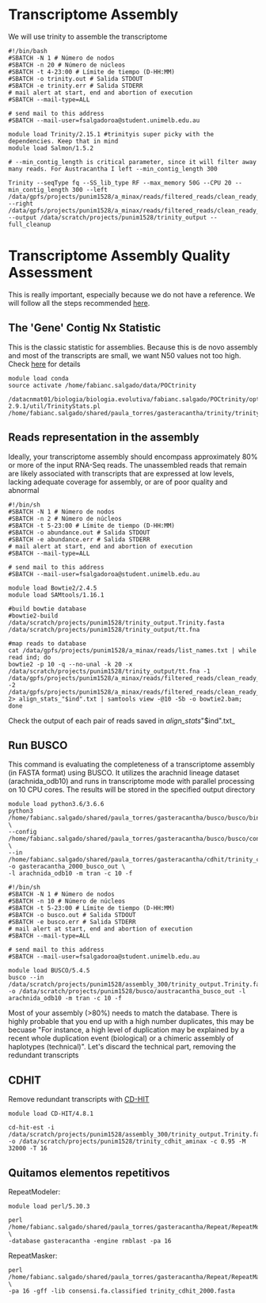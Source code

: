 
# Transcriptome Assembly

We will use trinity to assemble the transcriptome

```
#!/bin/bash
#SBATCH -N 1 # Número de nodos
#SBATCH -n 20 # Número de núcleos
#SBATCH -t 4-23:00 # Límite de tiempo (D-HH:MM)
#SBATCH -o trinity.out # Salida STDOUT
#SBATCH -e trinity.err # Salida STDERR
# mail alert at start, end and abortion of execution
#SBATCH --mail-type=ALL

# send mail to this address
#SBATCH --mail-user=fsalgadoroa@student.unimelb.edu.au

module load Trinity/2.15.1 #trinityis super picky with the dependencies. Keep that in mind
module load Salmon/1.5.2

# --min_contig_length is critical parameter, since it will filter away many reads. For Austracantha I left --min_contig_length 300

Trinity --seqType fq --SS_lib_type RF --max_memory 50G --CPU 20 --min_contig_length 300 --left /data/gpfs/projects/punim1528/a_minax/reads/filtered_reads/clean_ready_to_assemble/*.1.gz  --right /data/gpfs/projects/punim1528/a_minax/reads/filtered_reads/clean_ready_to_assemble/*.2.gz --output /data/scratch/projects/punim1528/trinity_output --full_cleanup
```

# Transcriptome Assembly Quality Assessment

This is really important, especially because we do not have a reference. We will follow all the steps recommended [here](https://github.com/trinityrnaseq/trinityrnaseq/wiki/Transcriptome-Assembly-Quality-Assessment). 

## The 'Gene' Contig Nx Statistic

This is the classic statistic for assemblies. Because this is de novo assembly and most of the transcripts are small, we want N50 values not too high. Check [here](https://github.com/trinityrnaseq/trinityrnaseq/wiki/Transcriptome-Contig-Nx-and-ExN50-stats) for details

```
module load conda
source activate /home/fabianc.salgado/data/POCtrinity

/datacnmat01/biologia/biologia.evolutiva/fabianc.salgado/POCtrinity/opt/trinity-2.9.1/util/TrinityStats.pl /home/fabianc.salgado/shared/paula_torres/gasteracantha/trinity/trinity_without_2000/Trinity_2000.fasta
```

## Reads representation in the assembly

Ideally, your transcriptome assembly should encompass approximately 80% or more of the input RNA-Seq reads. The unassembled reads that remain are likely associated with transcripts that are expressed at low levels, lacking adequate coverage for assembly, or are of poor quality and abnormal

```
#!/bin/sh
#SBATCH -N 1 # Número de nodos
#SBATCH -n 2 # Número de núcleos
#SBATCH -t 5-23:00 # Límite de tiempo (D-HH:MM)
#SBATCH -o abundance.out # Salida STDOUT
#SBATCH -e abundance.err # Salida STDERR
# mail alert at start, end and abortion of execution
#SBATCH --mail-type=ALL

# send mail to this address
#SBATCH --mail-user=fsalgadoroa@student.unimelb.edu.au

module load Bowtie2/2.4.5
module load SAMtools/1.16.1

#build bowtie database
#bowtie2-build /data/scratch/projects/punim1528/trinity_output.Trinity.fasta /data/scratch/projects/punim1528/trinity_output/tt.fna

#map reads to database
cat /data/gpfs/projects/punim1528/a_minax/reads/list_names.txt | while read ind; do
bowtie2 -p 10 -q --no-unal -k 20 -x /data/scratch/projects/punim1528/trinity_output/tt.fna -1 /data/gpfs/projects/punim1528/a_minax/reads/filtered_reads/clean_ready_to_assemble/"$ind".fq.1.gz -2 /data/gpfs/projects/punim1528/a_minax/reads/filtered_reads/clean_ready_to_assemble/"$ind".fq.2.gz 2> align_stats_"$ind".txt | samtools view -@10 -Sb -o bowtie2.bam; done
```

Check the output of each pair of reads saved in _align_stats_"$ind".txt_


## Run BUSCO

This command is evaluating the completeness of a transcriptome assembly (in FASTA format) using BUSCO. It utilizes the arachnid lineage dataset (arachnida_odb10) and runs in transcriptome mode with parallel processing on 10 CPU cores. The results will be stored in the specified output directory
```
module load python3.6/3.6.6
python3 /home/fabianc.salgado/shared/paula_torres/gasteracantha/busco/busco/bin/busco \
--config /home/fabianc.salgado/shared/paula_torres/gasteracantha/busco/busco/config/config.ini \
--in /home/fabianc.salgado/shared/paula_torres/gasteracantha/cdhit/trinity_cdhit_2000.fasta -o gasteracantha_2000_busco_out \
-l arachnida_odb10 -m tran -c 10 -f

#!/bin/sh
#SBATCH -N 1 # Número de nodos
#SBATCH -n 10 # Número de núcleos
#SBATCH -t 5-23:00 # Límite de tiempo (D-HH:MM)       
#SBATCH -o busco.out # Salida STDOUT
#SBATCH -e busco.err # Salida STDERR
# mail alert at start, end and abortion of execution  
#SBATCH --mail-type=ALL

# send mail to this address
#SBATCH --mail-user=fsalgadoroa@student.unimelb.edu.au

module load BUSCO/5.4.5
busco --in /data/scratch/projects/punim1528/assembly_300/trinity_output.Trinity.fasta -o /data/scratch/projects/punim1528/busco/austracantha_busco_out -l arachnida_odb10 -m tran -c 10 -f

```

Most of your assembly (>80%) needs to match the database. There is highly probable that you end up with a high number duplicates, this may be becuase "For instance, a high level of duplication may be explained by a recent whole duplication event (biological) or a chimeric assembly of haplotypes (technical)". Let's discard the technical part, removing the redundant transcripts

## CDHIT

Remove redundant transcripts with [CD-HIT](https://sites.google.com/view/cd-hit)

```
module load CD-HIT/4.8.1

cd-hit-est -i /data/scratch/projects/punim1528/assembly_300/trinity_output.Trinity.fasta -o /data/scratch/projects/punim1528/trinity_cdhit_aminax -c 0.95 -M 32000 -T 16
```

## Quitamos elementos repetitivos

RepeatModeler:

```
module load perl/5.30.3 

perl /home/fabianc.salgado/shared/paula_torres/gasteracantha/Repeat/RepeatModeler/RepeatModeler/RepeatModeler \
-database gasteracantha -engine rmblast -pa 16
```
RepeatMasker:

```
perl /home/fabianc.salgado/shared/paula_torres/gasteracantha/Repeat/RepeatMasker/RepeatMasker \
-pa 16 -gff -lib consensi.fa.classified trinity_cdhit_2000.fasta
```
